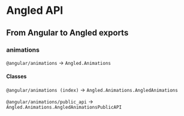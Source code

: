 # Angled API
## From Angular to Angled exports
### animations
`@angular/animations` -> `Angled.Animations`

#### Classes
`@angular/animations (index)` -> `Angled.Animations.AngledAnimations`

`@angular/animations/public_api` -> `Angled.Animations.AngledAnimationsPublicAPI`
